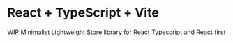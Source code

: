 # React + TypeScript + Vite

WIP Minimalist Lightweight Store library for React
Typescript and React first

```

```
